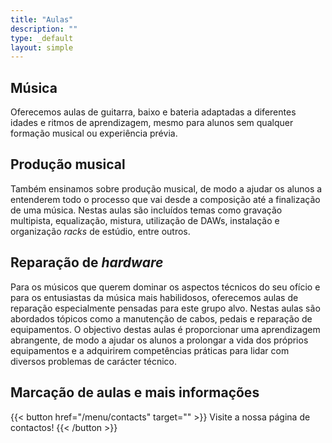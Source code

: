```yaml
---
title: "Aulas"
description: ""
type: _default
layout: simple
---
```


## Música

Oferecemos aulas de guitarra, baixo e bateria adaptadas a diferentes idades e ritmos de aprendizagem, mesmo para alunos sem qualquer formação musical ou experiência prévia.

## Produção musical
Também ensinamos sobre produção musical, de modo a ajudar os alunos a entenderem todo o processo que vai desde a composição até a finalização de uma música. Nestas aulas são incluídos temas como gravação multipista, equalização, mistura, utilização de DAWs, instalação e organização _racks_ de estúdio, entre outros.

## Reparação de _hardware_

Para os músicos que querem dominar os aspectos técnicos do seu ofício e para os entusiastas da música mais habilidosos, oferecemos aulas de reparação especialmente pensadas para este grupo alvo. Nestas aulas são abordados tópicos como a manutenção de cabos, pedais e reparação de equipamentos. O objectivo destas aulas é proporcionar uma aprendizagem abrangente, de modo a ajudar os alunos a prolongar a vida dos próprios equipamentos e a adquirirem competências práticas para lidar com diversos problemas de carácter técnico.

## Marcação de aulas e mais informações

{{< button href="/menu/contacts" target="" >}}
Visite a nossa página de contactos!
{{< /button >}}

